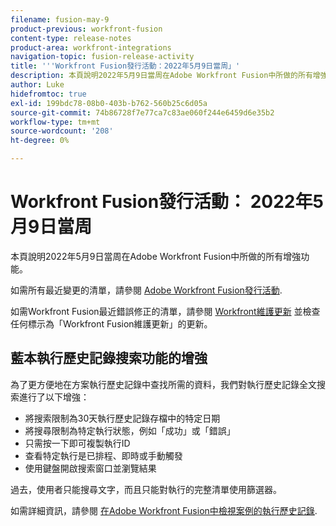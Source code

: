```yaml
---
filename: fusion-may-9
product-previous: workfront-fusion
content-type: release-notes
product-area: workfront-integrations
navigation-topic: fusion-release-activity
title: '''Workfront Fusion發行活動：2022年5月9日當周」'
description: 本頁說明2022年5月9日當周在Adobe Workfront Fusion中所做的所有增強功能。
author: Luke
hidefromtoc: true
exl-id: 199bdc78-08b0-403b-b762-560b25c6d05a
source-git-commit: 74b86728f7e77ca7c83ae060f244e6459d6e35b2
workflow-type: tm+mt
source-wordcount: '208'
ht-degree: 0%

---
```


# Workfront Fusion發行活動： 2022年5月9日當周

本頁說明2022年5月9日當周在Adobe Workfront Fusion中所做的所有增強功能。

如需所有最近變更的清單，請參閱 [Adobe Workfront Fusion發行活動](../../../product-announcements/product-releases/fusion-release-activity/fusion-release-activity.md).

如需Workfront Fusion最近錯誤修正的清單，請參閱 [Workfront維護更新](https://one.workfront.com/s/article/Workfront-Maintenance-Updates-1882317350) 並檢查任何標示為「Workfront Fusion維護更新」的更新。


## 藍本執行歷史記錄搜索功能的增強

為了更方便地在方案執行歷史記錄中查找所需的資料，我們對執行歷史記錄全文搜索進行了以下增強：

* 將搜索限制為30天執行歷史記錄存檔中的特定日期
* 將搜尋限制為特定執行狀態，例如「成功」或「錯誤」
* 只需按一下即可複製執行ID
* 查看特定執行是已排程、即時或手動觸發
* 使用鍵盤開啟搜索窗口並瀏覽結果

過去，使用者只能搜尋文字，而且只能對執行的完整清單使用篩選器。

如需詳細資訊，請參閱 [在Adobe Workfront Fusion中檢視案例的執行歷史記錄](../../../workfront-fusion/scenarios/view-scenario-execution-history.md).
